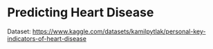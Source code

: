 # Predicting Heart Disease

Dataset: https://www.kaggle.com/datasets/kamilpytlak/personal-key-indicators-of-heart-disease

